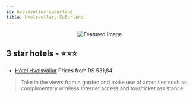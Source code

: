 ```yaml
---
id: hvolsvollur-sudurland
title: Hvolsvollur, Suðurland
---
```


<center><img src="https://i.travelapi.com/hotels/4000000/3290000/3281500/3281427/19fdb5f3_z.jpg" alt="Featured Image" /></center>


##  3 star hotels - ⭐️⭐️⭐️

-    [Hótel Hvolsvöllur](https://us.hurb.com/hotels/hvolsvollur/hotel-hvolsvollur-JNP-JP615728?cmp=18055) Prices from R$ 531,84
   > Take in the views from a garden and make use of amenities such as complimentary wireless Internet access and tour/ticket assistance.
